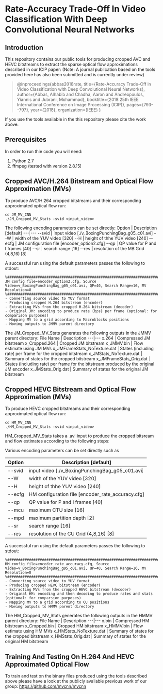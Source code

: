 # Rate-Accuracy Trade-Off In Video Classification With Deep Convolutional Neural Networks

## Introduction

This repository contains our public tools for producing cropped AVC and HEVC bitstreams to extract the sparse optical flow approximations  described in our ICIP paper:
(Note: A journal publication based on the tools provided here has also been submitted and is currently under review)

> @inproceedings{abbas2018rate,
  title={Rate-Accuracy Trade-Off in Video Classification with Deep Convolutional Neural Networks},
  author={Abbas, Alhabib and Chadha, Aaron and Andreopoulos, Yiannis and Jubrani, Mohammad},
  booktitle={2018 25th IEEE International Conference on Image Processing (ICIP)},
  pages={793--797},
  year={2018},
  organization={IEEE}
}

If you use the tools available in the this repository please cite the work above.

## Prerequisites

In order to run thie code you will need:
1. Python 2.7 
2. ffmpeg (tested with version 2.8.15)

## Cropped AVC/H.264 Bitstream and Optical Flow Approximation (MVs)
To produce AVC/H.264 cropped bitstreams and their corresponding approximated optical flow run:
```
cd JM_MV_CNN
./JM_Cropped_MV_Stats -svid <input_video>
```

The following encoding parameters can be set directly:
Option | Description [default]
---|---
--svid |  Input video [./v_BoxingPunchingBag_g05_c01.avi]
--W  | width of the YUV video [320]
--H | height of thhe YUV video [240]
--ecfg |  JM configuration file [encoder_option2.cfg]
--qp  |   QP value for P and I frames [40]
--sr  |   search range [16]
--res  |  resolution of the MB Grid (4,8,16) [8]

A successful run using the default parameters passes the following to stdout:
```
%########################################################################################
JM config file=encoder_option2.cfg, Source Video=v_BoxingPunchingBag_g05_c01.avi, QP=40, Search Range=16, MV Resolution=8
%########################################################################################
- Converting source video to YUV format
- Producing cropped H.264 bitstream (encoder)
- Extracting MVs from the cropped H.264 bitstream (decoder)
- Original JM: encoding to produce rate (bps) per frame (optional: for comparison purposes) 
- Mapping MV to a grid according to Macroblocks positions
- Moving outputs to JMMV parent directory
```
The JM_Cropped_MV_Stats generates the following outputs in the JMMV parent directory:
File Name | Description
---|---
x.264 | Compressed JM bitstream
x_Cropped.264 | Cropped JM bitstream
x_JMMV.bin | Flow estimate using JM MVs
x_JMFrameStats_NoTexture.dat | States (including rate) per frame for the cropped bitstream
x_JMStats_NoTexture.dat | Summary of states for the cropped bitstream
x_JMFrameStats_Orig.dat | States (including rate) per frame for the bitstream produced by the original JM encoder
x_JMStats_Orig.dat | Summary of states for the original JM bitstream

## Cropped HEVC Bitstream and Optical Flow Approximation (MVs)
To produce HEVC cropped bitstreams and their corresponding approximated optical flow run:
```
cd HM_MV_CNN
./HM_Cropped_MV_Stats -svid <input_video>
```

HM_Cropped_MV_Stats takes a .avi input to produce the cropped bitsream and flow estimates according to the following steps:

Various encoding parameters can be set directly such as

Option | Description [default]
---|---
--svid |  input video [./v_BoxingPunchingBag_g05_c01.avi]
--W  | width of the YUV video [320]
--H | height of thhe YUV video [240]
--ecfg |  HM configuration file [encoder_rate_accuracy.cfg]
--qp  |   QP value for P and I frames [40]
--mcu |   maximum CTU size [16]
--mpd |   maximum partition depth [2]
--sr  |   search range [16]
--res  |  resolution of the CU Grid (4,8,16) [8]


A successful run using the default parameters passes the following to stdout:
```
%########################################################################################
HM config file=encoder_rate_accuracy.cfg, Source Video=v_BoxingPunchingBag_g05_c01.avi, QP=40, Search Range=16, MV Resolution=8
%########################################################################################
- Converting source video to YUV format
- Producing cropped HEVC bitstream (encoder)
- Extracting MVs from the cropped HEVC bitstream (decoder)
- Original HM: encoding and then decoding to produce rates and stats (optional: for comparsion purposes)
- Mapping MV to a grid according to CU positions
- Moving outputs to HMMV parent directory
```

The HM_Cropped_MV_Stats generates the following outputs in the HMMV parent directory:
File Name | Description
---|---
x.bin | Compressed HM bitstream
x_Cropped.bin | Cropped HM bitstream
x_HMMV.bin | Flow estimate using HM MVs
x_HMStats_NoTexture.dat | Summary of states for the cropped bitstream
x_HMStats_Orig.dat | Summary of states for the original HM bitstream

## Training And Testing On H.264 And HEVC Approximated Optical Flow
To train and test on the binary files produced using the tools described above please have a look at the publicly available previous work of our group:
https://github.com/mvcnn/mvcnn

